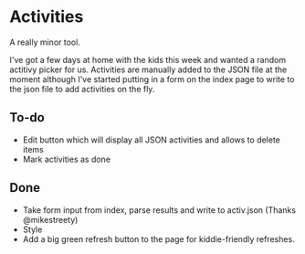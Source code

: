 # Activities

A really minor tool. 

I've got a few days at home with the kids this week and wanted a random actitivy picker for us. Activities are manually added to the JSON file at the moment although I've started putting in a form on the index page to write to the json file to add activities on the fly.

## To-do
* Edit button which will display all JSON activities and allows to delete items
* Mark activities as done

## Done
* Take form input from index, parse results and write to activ.json (Thanks @mikestreety)
* Style
* Add a big green refresh button to the page for kiddie-friendly refreshes.